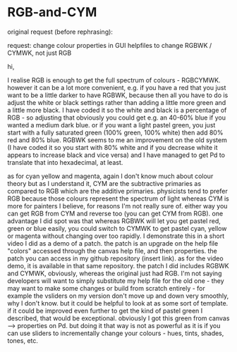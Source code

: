 # RGB-and-CYM

original request (before rephrasing):

request: change colour properties in GUI helpfiles to change RGBWK / CYMWK, not just RGB

hi,

I realise RGB is enough to get the full spectrum of colours - RGBCYMWK. however it can be a lot more convenient, e.g. if you have a red that you just want to be a little darker to have RGBWK, because then all you have to do is adjust the white or black settings rather than adding a little more green and a little more black. I have coded it so the white and black is a percentage of RGB - so adjusting that obviously you could get e.g. an 40-60% blue if you wanted a medium dark blue. or if you want a light pastel green, you just start with a fully saturated green (100% green, 100% white) then add 80% red and 80% blue. RGBWK seems to me an improvement on the old system (I have coded it so you start with 80% white and if you decrease white it appears to increase black and vice versa) and I have managed to get Pd to translate that into hexadecimal, at least.

as for cyan yellow and magenta, again I don't know much about colour theory but as I understand it, CYM are the subtractive primaries as compared to RGB which are the additive primaries. physicists tend to prefer RGB because those colours represent the spectrum of light whereas CYM is more for painters I believe, for reasons I'm not really sure of. either way you can get RGB from CYM and reverse too (you can get CYM from RGB). one advantage I did spot was that whereas RGBWK will let you get pastel red, green or blue easily, you could switch to CYMWK to get pastel cyan, yellow or magenta without changing over too rapidly. I demonstrate this in a short video I did as a demo of a patch. the patch is an upgrade on the help file "colors" accessed through the canvas help file, and then properties. the patch you can access in my github repository (insert link). as for the video demo, it is available in that same repository. the patch I did includes RGBWK and CYMWK, obviously, whereas the original just had RGB. I'm not saying developers will want to simply substitute my help file for the old one - they may want to make some changes or build from scratch entirely - for example the vsliders on my version don't move up and down very smoothly, why I don't know. but it could be helpful to look at as some sort of template. if it could be improved even further to get the kind of pastel green I described, that would be exceptional. obviously I got this green from canvas --> properties on Pd. but doing it that way is not as powerful as it is if you can use sliders to incrementally change your colours - hues, tints, shades, tones, etc.
